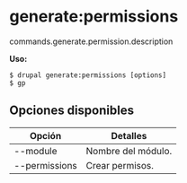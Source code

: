 # generate:permissions
commands.generate.permission.description

**Uso:**
```
$ drupal generate:permissions [options]
$ gp  
```

## Opciones disponibles
Opción | Detalles
-------|-------------
--module | Nombre del módulo.
--permissions | Crear permisos.
